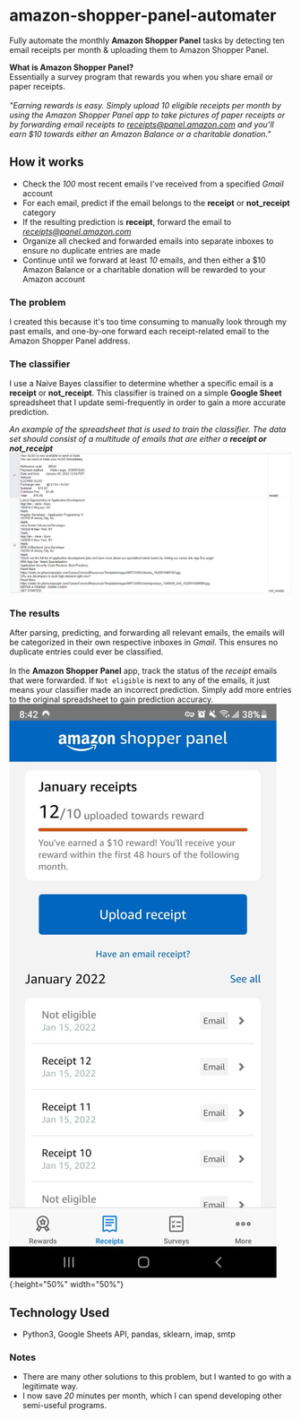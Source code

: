 # amazon-shopper-panel-automater
Fully automate the monthly **Amazon Shopper Panel** tasks by detecting ten email receipts per month &amp; uploading them to Amazon Shopper Panel.

**What is Amazon Shopper Panel?**<br>
Essentially a survey program that rewards you when you share email or paper receipts. 
<br>
<br>
*"Earning rewards is easy. Simply upload 10 eligible receipts per month by using the Amazon Shopper Panel app to take pictures of paper receipts or by forwarding email receipts to receipts@panel.amazon.com and you’ll earn $10 towards either an Amazon Balance or a charitable donation."*

## How it works
- Check the *100* most recent emails I've received from a specified *Gmail* account
- For each email, predict if the email belongs to the **receipt** or **not_receipt** category
- If the resulting prediction is **receipt**, forward the email to *receipts@panel.amazon.com*
- Organize all checked and forwarded emails into separate inboxes to ensure no duplicate entries are made
- Continue until we forward at least *10* emails, and then either a $10 Amazon Balance or a charitable donation will be rewarded to your Amazon account

### **The problem**
I created this because it's too time consuming to manually look through my past emails, and one-by-one forward each receipt-related email to the Amazon Shopper Panel address.
<br>

### **The classifier**
I use a Naive Bayes classifier to determine whether a specific email is a **receipt** or **not_receipt**. This classifier is trained on a simple **Google Sheet** spreadsheet that I update semi-frequently in order to gain a more accurate prediction.

*An example of the spreadsheet that is used to train the classifier. The data set should consist of a multitude of emails that are either a **receipt or not_receipt***
<br>
![Spreadsheet](https://github.com/sethpoly/amazon-shopper-panel-automater/blob/main/demo/images/spreadsheet.png)
<br>

### **The results**
After parsing, predicting, and forwarding all relevant emails, the emails will be categorized in their own respective inboxes in *Gmail*. This ensures no duplicate entries could ever be classified.
<br>
<br>
In the **Amazon Shopper Panel** app, track the status of the *receipt* emails that were forwarded. If `Not eligible` is next to any of the emails, it just means your classifier made an incorrect prediction. Simply add more entries to the original spreadsheet to gain prediction accuracy.
<br>
![Panel](https://github.com/sethpoly/amazon-shopper-panel-automater/blob/main/demo/images/panel.jpg){:height="50%" width="50%"}
<br>

## Technology Used
- Python3, Google Sheets API, pandas, sklearn, imap, smtp

### Notes
- There are many other solutions to this problem, but I wanted to go with a legitimate way.
- I now save *20* minutes per month, which I can spend developing other semi-useful programs.

